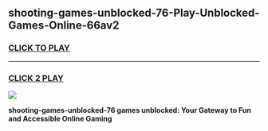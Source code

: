 
## shooting-games-unblocked-76-Play-Unblocked-Games-Online-66av2
<h3>
<a href="https://premium76.site?title=shooting-games-unblocked-76&ref=24A">CLICK TO PLAY</a></h3>
<hr>

<h3>
<a href="https://premium76.site?title=shooting-games-unblocked-76&ref=24A">CLICK 2 PLAY</a>
  
</h3>

<a href="https://premium76.site?title=shooting-games-unblocked-76&ref=24A"><img src="https://clearcache.store/games.png"></a>


**shooting-games-unblocked-76 games unblocked: Your Gateway to Fun and Accessible Online Gaming**
